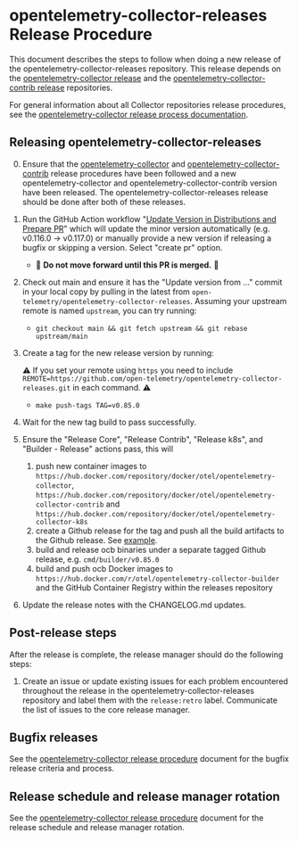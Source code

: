 # opentelemetry-collector-releases Release Procedure

This document describes the steps to follow when doing a new release of the
opentelemetry-collector-releases repository. This release depends on the [opentelemetry-collector release][1] and the [opentelemetry-collector-contrib release][2] repositories.

For general information about all Collector repositories release procedures, see the
[opentelemetry-collector release process documentation][1].

## Releasing opentelemetry-collector-releases

0. Ensure that the [opentelemetry-collector][1] and [opentelemetry-collector-contrib][2] release procedures have been followed and a new
   opentelemetry-collector and opentelemetry-collector-contrib version have been released. The opentelemetry-collector-releases release
   should be done after both of these releases.
1. Run the GitHub Action workflow "[Update Version in Distributions and Prepare PR](https://github.com/open-telemetry/opentelemetry-collector-releases/actions/workflows/update-version.yaml)" which will update the minor version automatically (e.g. v0.116.0 -> v0.117.0) or manually provide a new version if releasing a bugfix or skipping a version. Select "create pr" option.
   -  🛑 **Do not move forward until this PR is merged.** 🛑
2. Check out main and ensure it has the "Update version from ..." commit in your local
   copy by pulling in the latest from
   `open-telemetry/opentelemetry-collector-releases`. Assuming your upstream
   remote is named `upstream`, you can try running:
   - `git checkout main && git fetch upstream && git rebase upstream/main`
3. Create a tag for the new release version by running:
   
   ⚠️ If you set your remote using `https` you need to include `REMOTE=https://github.com/open-telemetry/opentelemetry-collector-releases.git` in each command. ⚠️
   
   - `make push-tags TAG=v0.85.0`
4. Wait for the new tag build to pass successfully.
5. Ensure the "Release Core", "Release Contrib", "Release k8s", and "Builder - Release" actions pass, this will
    1. push new container images to `https://hub.docker.com/repository/docker/otel/opentelemetry-collector`, `https://hub.docker.com/repository/docker/otel/opentelemetry-collector-contrib` and `https://hub.docker.com/repository/docker/otel/opentelemetry-collector-k8s`
    2. create a Github release for the tag and push all the build artifacts to the Github release. See [example](https://github.com/open-telemetry/opentelemetry-collector-releases/actions/workflows/release-core.yaml).
    3. build and release ocb binaries under a separate tagged Github release, e.g. `cmd/builder/v0.85.0`
    4. build and push ocb Docker images to `https://hub.docker.com/r/otel/opentelemetry-collector-builder` and the GitHub Container Registry within the releases repository
6. Update the release notes with the CHANGELOG.md updates.

## Post-release steps

After the release is complete, the release manager should do the following steps:

1. Create an issue or update existing issues for each problem encountered throughout the release in
the opentelemetry-collector-releases repository and label them with the `release:retro` label.
Communicate the list of issues to the core release manager.

## Bugfix releases

See the [opentelemetry-collector release procedure][1] document for the bugfix release criteria and
process.

## Release schedule and release manager rotation

See the [opentelemetry-collector release procedure][1] document for the release schedule and release
manager rotation.

[1]: https://github.com/open-telemetry/opentelemetry-collector/blob/main/docs/release.md
[2]: https://github.com/open-telemetry/opentelemetry-collector-contrib/blob/main/docs/release.md
